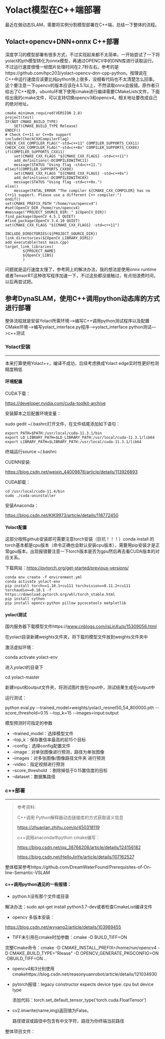 # Yolact模型在C++端部署

最近在做动态SLAM，需要将实例分割模型部署在C++端，总结一下整体的流程。

## Yolact+opencv+DNN+onnx C++部署

深度学习的模型部署有很多方式，不过实现起来都不太简单。一开始尝试了一下将yolact的pth模型转化为onnx模型，再通过OPENCV中的DNN库进行读取运行。不过运行速度很慢一帧图片处理时间在2.7秒左右。参考的是https://github.com/hpc203/yolact-opencv-dnn-cpp-python。按理说在C++中运行速度应该要比纯python快上很多，没细看代码也不太清楚怎么回事。这个要注意一下opencv的版本应该在4.5.1以上，不然读取onnx会报错。原作者只给出了C++程序，ubuntu环境下使用cmake进行编译需要CMakeLists文件，下面给出我的cmake文件，可以支持切换opencv3和opencv4。相关地址要改成自己的绝对地址。

```
cmake_minimum_required(VERSION 2.8)
project(test)
IF(NOT CMAKE_BUILD_TYPE)
    SET(CMAKE_BUILD_TYPE Release)
ENDIF()
# Check C++11 or C++0x support
include(CheckCXXCompilerFlag)
CHECK_CXX_COMPILER_FLAG("-std=c++11" COMPILER_SUPPORTS_CXX11)
CHECK_CXX_COMPILER_FLAG("-std=c++0x" COMPILER_SUPPORTS_CXX0X)
if(COMPILER_SUPPORTS_CXX11)
    set(CMAKE_CXX_FLAGS "${CMAKE_CXX_FLAGS} -std=c++11")
    add_definitions(-DCOMPILEDWITHC11)
    message(STATUS "Using flag -std=c++11.")
elseif(COMPILER_SUPPORTS_CXX0X)
    set(CMAKE_CXX_FLAGS "${CMAKE_CXX_FLAGS} -std=c++0x")
    add_definitions(-DCOMPILEDWITHC0X)
    message(STATUS "Using flag -std=c++0x.")
else()
    message(FATAL_ERROR "The compiler ${CMAKE_CXX_COMPILER} has no C++11 support. Please use a different C++ compiler.")
endif()
set(CMAKE_PREFIX_PATH "/home/run/opencv4")
#set(OpenCV_DIR /home/run/opencv4)
#message("PROJECT_SOURCE_DIR: " ${OpenCV_DIR})
find_package(OpenCV 4.5.1 QUIET)
#find_package(OpenCV 3.4.10 QUIET)
set(CMAKE_CXX_FLAGS "${CMAKE_CXX_FLAGS} -std=c++11")

INCLUDE_DIRECTORIES(${PROJECT_SOURCE_DIR})
link_directories(${OpenCV_LIBRARY_DIRS})
add_executable(test main.cpp)
target_link_libraries(
        ${PROJECT_NAME}
        ${OpenCV_LIBS}
        )
```

问题就是运行速度太慢了，参考网上的解决办法，我的想法是使用onnx runtime或者TensorRT这种改写程序加速一下，不过这些都没接触过，有点怕浪费时间，以后再尝试把。

## 参考DynaSLAM，使用C++调用python动态库的方式进行部署

整体流程就是安装Yolact所需环境—>编写C++调用python测试程序以及配置CMake环境—>编写yolact_interface.py程序—>yolact_interface python测试—>c++测试

### Yolact安装

***

本来打算使用Yolact++，编译不成功，后续考虑换成Yolact edge实时性更好检测精度稍低

#### 环境配置

CUDA下载：

https://developer.nvidia.com/cuda-toolkit-archive

安装脚本之后配置环境变量：

  sudo  gedit ~/.bashrc打开文件，在文件结尾添加如下语句：

```
export PATH=$PATH:/usr/local/cuda-11.3.1/bin
export LD_LIBRARY_PATH=$LD_LIBRARY_PATH:/usr/local/cuda-11.3.1/lib64
export LIBRARY_PATH=$LIBRARY_PATH:/usr/local/cuda-11.3.1/lib64
```

终端运行source ~/.bashrc 

CUDNN安装:

https://blog.csdn.net/weixin_44009878/article/details/113926893

CUDA卸载：

```
cd /usr/local/cuda-11.4/bin
sudo ./cuda-uninstaller
```

安装Anaconda：

https://blog.csdn.net/KIK9973/article/details/118772450

#### Yolact配置

这部分按照github安装即可需要注意torch安装（巨坑！！！）conda install 的torch基本都是cpu版本（命令正确也会默认安装cpu版本），需要用pip安装才是正常gpu版本。出现报错要注意一下torch版本是否为gpu然后再去看CUDA版本的对应关系。

下载网站：https://pytorch.org/get-started/previous-versions/

```
conda env create -f environment.yml
conda activate yolact-env
pip install torch==1.10.1+cu111 torchvision==0.11.2+cu111 torchaudio==0.10.1 -f https://download.pytorch.org/whl/torch_stable.html
pip install cython
pip install opencv-python pillow pycocotools matplotlib 
```

#### yolact测试

国内服务器下载模型文件https://www.cnblogs.com/isLinXu/p/15309056.html

在yolact目录新建weights文件夹，将下载的模型文件放到weights文件夹中

激活虚拟环境：

conda activate yolact-env

进入yolact的目录下

cd yolact-master

新建input和output文件夹，将测试图片放在input中，测试结果生成在output中

运行测试：

python eval.py --trained_model=weights/yolact_resnet50_54_800000.pth --score_threshold=0.15 --top_k=15 --images=input:output 

模型预测时可指定的参数

* –trained_model：选择模型文件
* –top_k：保存置信率最高的前15个目标
* –config：选择config配置文件
* –image：对单张图像进行预测，路径为单张图像
* –images：对多张图像/图像路径文件夹 进行预测
* –video：指定视频进行预测
* –score_threshold ：剔除掉低于0.15置信度的目标
* –dataset：数据集路径

### c++部署

***

> 参考资料:
>
> C++调用 Python解释器动态链接库的方式获取语义信息
>
> https://zhuanlan.zhihu.com/p/450318119
>
> c++调用anaconda中python cmake编写：
>
> https://blog.csdn.net/qq_38766208/article/details/124156182
>
> https://blog.csdn.net/HelloJinYe/article/details/107162527

整体框架参考https://github.com/DreamWaterFound/Prerequisites-of-On-line-Semantic-VSLAM

#### c++调用python遇见的一些报错：

* python.h没有那个文件或目录

解决办法：sudo apt-get install python3.7-dev或者检查CmakeList编译文件

* opencv 多版本安装：

https://blog.csdn.net/wyyang2/article/details/103989455

* TIFF未引用在cmake时加参数：cmake -D BUILD_TIFF=ON

完整Cmake命令：cmake -D CMAKE_INSTALL_PREFIX=/home/run/opencv4 -D CMAKE_BUILD_TYPE="Rlease" -D OPENCV_GENERATE_PKGCONFIG=ON -DBUILD_TIFF=ON ..

* opencv4和3分别使用 cmakehttps://blog.csdn.net/reasonyuanrobot/article/details/121034930

* pytorch报错：legacy constructor expects device type: cpu but device type

  添加代码：torch.set_default_tensor_type('torch.cuda.FloatTensor')

* cv2.imwrite(name,img)返回值为False。

  路径错误或路径中包含有中文字符，路径为你终端当前路径

整体项目文件：

